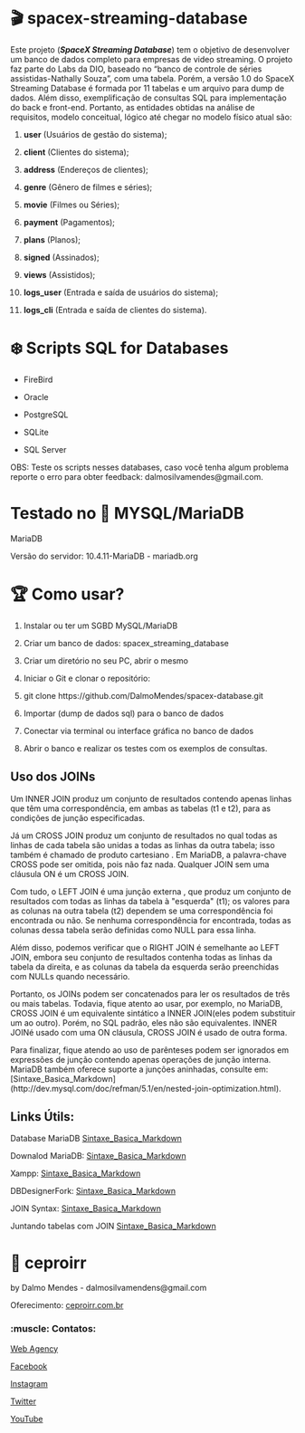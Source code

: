 # :clapper: spacex-streaming-database
<p>Este projeto (<strong><em>SpaceX Streaming Database</em></strong>) tem o objetivo de desenvolver um banco de dados completo para empresas de video streaming. O projeto faz parte do Labs da DIO, baseado no “banco de controle de séries assistidas-Nathally Souza”, com uma tabela. Porém, a versão 1.0 do SpaceX Streaming Database é formada por 11 tabelas e um arquivo para dump de dados. Além disso, exemplificação de consultas SQL para implementação do back e front-end.
Portanto, as entidades obtidas na análise de requisitos, modelo conceitual, lógico até chegar no modelo físico atual são:</p> 
<ol>
<li><p><strong>user</strong> (Usuários de gestão do sistema);</p></li>
<li><p><strong>client</strong> (Clientes do sistema);</p></li>
<li><p><strong>address</strong> (Endereços de clientes);</p></li>
<li><p><strong>genre</strong> (Gênero de filmes e séries);</p></li>
<li><p><strong>movie</strong> (Filmes ou Séries);</p></li>
<li><p><strong>payment</strong> (Pagamentos);</p></li>
<li><p><strong>plans</strong> (Planos);</p></li>
<li><p><strong>signed</strong> (Assinados);</p></li>
<li><p><strong>views</strong> (Assistidos);</p></li>
<li><p><strong>logs_user</strong> (Entrada e saída de usuários do sistema);</p></li>
<li><p><strong>logs_cli</strong> (Entrada e saída de clientes do sistema).</p></li>
</ol>

# :snowflake: Scripts SQL for Databases
<ul>
<li><p>FireBird</p></li>
<li><p>Oracle</p></li>
<li><p>PostgreSQL</p></li>
<li><p>SQLite</p></li>
<li><p>SQL Server</p></li>
</ul>

<p>OBS: Teste os scripts nesses databases, caso você tenha algum problema reporte o erro para obter feedback: dalmosilvamendes@gmail.com.</p>

# Testado no :dolphin: MYSQL/MariaDB
<p>MariaDB</p>
<p>Versão do servidor: 10.4.11-MariaDB - mariadb.org</p>

# :trophy: Como usar? 
<ol>
<li><p>Instalar ou ter um SGBD MySQL/MariaDB</p></li>
<li><p>Criar um banco de dados: spacex_streaming_database</p></li>
<li><p>Criar um diretório no seu PC, abrir o mesmo</p></li>
<li><p>Iniciar o Git e clonar o repositório:</p></li>
<li><p>git clone https://github.com/DalmoMendes/spacex-database.git</p></li>
<li><p>Importar (dump de dados sql) para o banco de dados</p></li>
<li><p>Conectar via terminal ou interface gráfica no banco de dados</p></li>
<li><p>Abrir o banco e realizar os testes com os exemplos de consultas.</p></li>
</ol>

## Uso dos JOINs

<p>Um INNER JOIN produz um conjunto de resultados contendo apenas linhas que têm uma correspondência, em ambas as tabelas (t1 e t2), para as condições de junção especificadas.</p>

<p>Já um CROSS JOIN produz um conjunto de resultados no qual todas as linhas de cada tabela são unidas a todas as linhas da outra tabela; isso também é chamado de produto cartesiano . Em MariaDB, a palavra-chave CROSS pode ser omitida, pois não faz nada. Qualquer JOIN sem uma cláusula ON é um CROSS JOIN.</p>

<p>Com tudo, o LEFT JOIN é uma junção externa , que produz um conjunto de resultados com todas as linhas da tabela à "esquerda" (t1); os valores para as colunas na outra tabela (t2) dependem se uma correspondência foi encontrada ou não. Se nenhuma correspondência for encontrada, todas as colunas dessa tabela serão definidas como NULL para essa linha.</p>

<p>Além disso, podemos verificar que o RIGHT JOIN é semelhante ao LEFT JOIN, embora seu conjunto de resultados contenha todas as linhas da tabela da direita, e as colunas da tabela da esquerda serão preenchidas com NULLs quando necessário.</p>

<p>Portanto, os JOINs podem ser concatenados para ler os resultados de três ou mais tabelas. Todavia, fique atento ao usar, por exemplo, no MariaDB, CROSS JOIN é um equivalente sintático a INNER JOIN(eles podem substituir um ao outro). Porém, no SQL padrão, eles não são equivalentes. INNER JOINé usado com uma ON cláusula, CROSS JOIN é usado de outra forma.</p>

<p>Para finalizar, fique atendo ao uso de parênteses podem ser ignorados em expressões de junção contendo apenas operações de junção interna. MariaDB também oferece suporte a junções aninhadas, consulte em:
[Sintaxe_Basica_Markdown](http://dev.mysql.com/doc/refman/5.1/en/nested-join-optimization.html).</p>

## Links Útils:

Database MariaDB
[Sintaxe_Basica_Markdown](https://mariadb.org/)

Downalod MariaDB:
[Sintaxe_Basica_Markdown](https://mariadb.org/download/?t=mariadb&p=mariadb&r=10.6.5&os=windows&cpu=x86_64&pkg=msi&m=fder)

Xampp:
[Sintaxe_Basica_Markdown](https://www.apachefriends.org/pt_br/index.html)

DBDesignerFork:
[Sintaxe_Basica_Markdown](https://sourceforge.net/projects/dbdesigner-fork/)

JOIN Syntax:
[Sintaxe_Basica_Markdown](https://mariadb.com/kb/en/join-syntax/)

Juntando tabelas com JOIN
[Sintaxe_Basica_Markdown](https://mariadb.com/kb/en/joining-tables-with-join-clauses/)

# :rocket: ceproirr 
<p>by Dalmo Mendes - dalmosilvamendens@gmail.com</p>
<p>Oferecimento: <a href="https://ceproirr.com.br" target="_blank">ceproirr.com.br</a></p>
<h3>:muscle: Contatos:</h3>

<p><a href="https://www.ceproirr.com.br/webagency/" target="_blank">Web Agency</a></p>
<p><a href="https://facebook.com/ceproir/" target="_blank">Facebook</a></p>
<p><a href="https://instagram.com/ceproirr/" target="_blank">Instagram</a></p>
<p><a href="https://twitter.com/ceproirr/" target="_blank">Twitter</a></p>
<p><a href="https://www.youtube.com/channel/UC9egIn_Xkg2KFD_55mi_r8w" target="_blank">YouTube</a></p>
